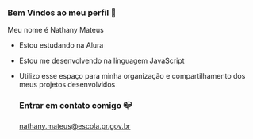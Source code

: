 ### Bem Vindos ao meu perfil 🏐

 Meu nome é Nathany Mateus

- Estou estudando na Alura
- Estou me desenvolvendo na linguagem JavaScript
- Utilizo esse espaço para minha organização e compartilhamento dos meus projetos desenvolvidos

  ### Entrar em contato comigo 📪

  nathany.mateus@escola.pr.gov.br
